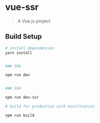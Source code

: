 # vue-ssr

> A Vue.js project

## Build Setup

``` bash
# install dependencies
yarn install


### SPA

npm run dev


### SSR

npm run dev-ssr

# build for production with minification

npm run build
```
